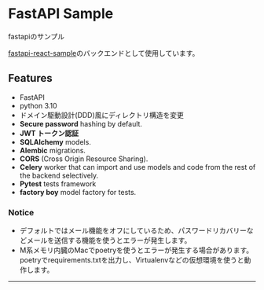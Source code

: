 # FastAPI Sample

fastapiのサンプル

<a href="https://github.com/allneko-club/fastapi-react-sample" class="external-link" target="_blank">fastapi-react-sample</a>のバックエンドとして使用しています。

## Features
* FastAPI
* python 3.10
* ドメイン駆動設計(DDD)風にディレクトリ構造を変更
* **Secure password** hashing by default.
* **JWT トークン認証**
* **SQLAlchemy** models.
* **Alembic** migrations.
* **CORS** (Cross Origin Resource Sharing).
* **Celery** worker that can import and use models and code from the rest of the backend selectively.
* **Pytest** tests framework
* **factory boy** model factory for tests.

### Notice
* デフォルトではメール機能をオフにしているため、パスワードリカバリーなどメールを送信する機能を使うとエラーが発生します。
* M系メモリ内臓のMacでpoetryを使うとエラーが発生する場合があります。poetryでrequirements.txtを出力し、Virtualenvなどの仮想環境を使うと動作します。
---

